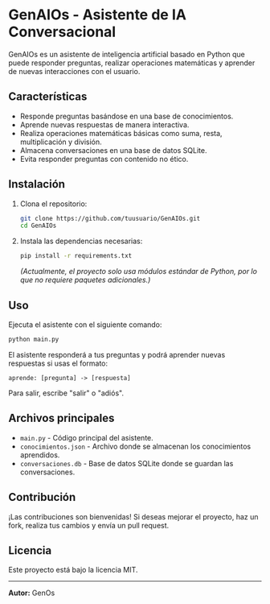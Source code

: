 # GenAIOs - Asistente de IA Conversacional

GenAIOs es un asistente de inteligencia artificial basado en Python que puede responder preguntas, realizar operaciones matemáticas y aprender de nuevas interacciones con el usuario.

## Características

- Responde preguntas basándose en una base de conocimientos.
- Aprende nuevas respuestas de manera interactiva.
- Realiza operaciones matemáticas básicas como suma, resta, multiplicación y división.
- Almacena conversaciones en una base de datos SQLite.
- Evita responder preguntas con contenido no ético.

## Instalación

1. Clona el repositorio:
   ```bash
   git clone https://github.com/tuusuario/GenAIOs.git
   cd GenAIOs
   ```
2. Instala las dependencias necesarias:
   ```bash
   pip install -r requirements.txt
   ```
   *(Actualmente, el proyecto solo usa módulos estándar de Python, por lo que no requiere paquetes adicionales.)*

## Uso

Ejecuta el asistente con el siguiente comando:

```bash
python main.py
```

El asistente responderá a tus preguntas y podrá aprender nuevas respuestas si usas el formato:

```
aprende: [pregunta] -> [respuesta]
```

Para salir, escribe "salir" o "adiós".

## Archivos principales

- `main.py` - Código principal del asistente.
- `conocimientos.json` - Archivo donde se almacenan los conocimientos aprendidos.
- `conversaciones.db` - Base de datos SQLite donde se guardan las conversaciones.

## Contribución

¡Las contribuciones son bienvenidas! Si deseas mejorar el proyecto, haz un fork, realiza tus cambios y envía un pull request.

## Licencia

Este proyecto está bajo la licencia MIT.

---

**Autor:** GenOs





